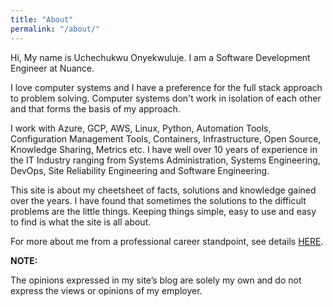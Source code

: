 ```yaml
---
title: "About"
permalink: "/about/"
---
```


Hi, My name is Uchechukwu Onyekwuluje. I am a Software Development Engineer at Nuance.

I love computer systems and I have a preference for the full stack approach to problem solving. Computer systems don't work in isolation
of each other and that forms the basis of my approach.

I work with Azure, GCP, AWS, Linux, Python, Automation Tools, Configuration Management Tools, Containers, Infrastructure, Open Source, 
Knowledge Sharing, Metrics etc.
I have well over 10 years of experience in the IT Industry ranging from Systems Administration, Systems Engineering, DevOps, Site Reliability Engineering and Software Engineering.

This site is about my cheetsheet of facts, solutions and knowledge gained over the years. I have found that sometimes the solutions to the 
difficult problems are the little things. Keeping things simple, easy to use and easy to find is what the site is all about.

For more about me from a professional career standpoint, see details
<a href="https://www.linkedin.com/in/uchechukwu-onyekwuluje-sde" target="_blank">HERE</a>.

**NOTE:**

The opinions expressed in my site’s blog are solely my own and do not express the views or opinions of my employer.

